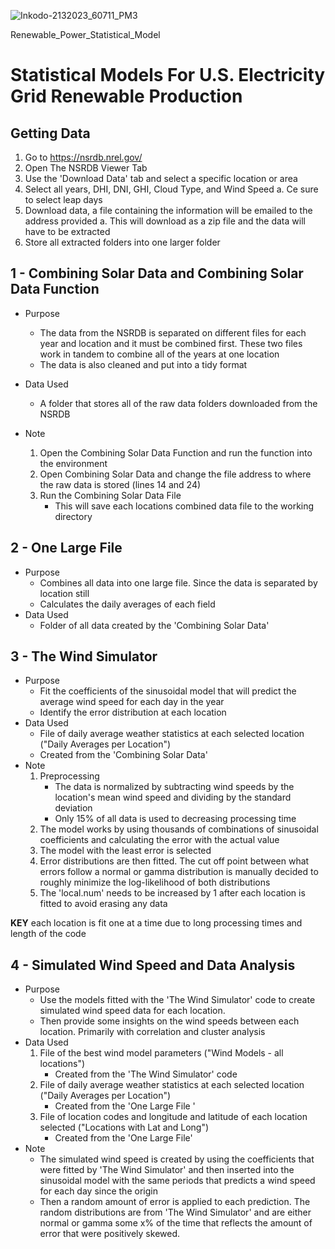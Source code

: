 ![Inkodo-2132023_60711_PM3](https://user-images.githubusercontent.com/93177143/218559533-a89c7d24-2f71-40c0-aabd-7602af3688a9.jpeg)

Renewable_Power_Statistical_Model
# Statistical Models For U.S. Electricity Grid Renewable Production

## Getting Data
1.	Go to https://nsrdb.nrel.gov/
2.	Open The NSRDB Viewer Tab
3.	Use the 'Download Data' tab and select a specific location or area
4.	Select all years, DHI, DNI, GHI, Cloud Type, and Wind Speed
a.	Ce sure to select leap days
5.	Download data, a file containing the information will be emailed to the address provided
a.	This will download as a zip file and the data will have to be extracted 
6.	Store all extracted folders into one larger folder

## 1 - Combining Solar Data and Combining Solar Data Function 

* Purpose 
	- The data from the NSRDB is separated on different files for each year and location and it must be combined first. These two files work in tandem to combine all of the years at one location
	- The data is also cleaned and put into a tidy format

* Data Used
	- A folder that stores all of the raw data folders downloaded from the NSRDB

* Note
	1. Open the Combining Solar Data Function and run the function into the environment
	2. Open Combining Solar Data and change the file address to where the raw data is stored (lines 14 and 24)
	3. Run the Combining Solar Data File
		- This will save each locations combined data file to the working directory

## 2 - One Large File 

* Purpose 
	- Combines all data into one large file. Since the data is separated by location still
	- Calculates the daily averages of each field
* Data Used 
	- Folder of all data created by the 'Combining Solar Data' 

## 3 - The Wind Simulator
	
* Purpose 
	- Fit the coefficients of the sinusoidal model that will predict the average wind speed for each day in the year
	- Identify the error distribution at each location 
* Data Used
	- File of daily average weather statistics at each selected location ("Daily Averages per Location") 
	- Created from the 'Combining Solar Data' 
* Note 
	1. Preprocessing 
		- The data is normalized by subtracting wind speeds by the location's mean wind speed and dividing by the standard deviation
		- Only 15% of all data is used to decreasing processing time
	2. The model works by using thousands of combinations of sinusoidal coefficients and calculating the error with the actual value 
	3. The model with the least error is selected 
	4. Error distributions are then fitted. The cut off point between what errors follow a normal or gamma distribution is manually decided to roughly minimize the log-likelihood of both distributions
	5. The 'local.num' needs to be increased by 1 after each location is fitted to avoid erasing any data

 __KEY__ each location is fit one at a time due to long processing times and length of the code 

## 4 - Simulated Wind Speed and Data Analysis

* Purpose
	- Use the models fitted with the 'The Wind Simulator' code to create simulated wind speed data for each location. 
	- Then provide some insights on the wind speeds between each location. Primarily with correlation and cluster analysis
* Data Used
	1. File of the best wind model parameters ("Wind Models - all locations") 
		- Created from the 'The Wind Simulator' code
	2. File of daily average weather statistics at each selected location ("Daily Averages per Location") 
		- Created from the 'One Large File '
	3. File of location codes and longitude and latitude of each location selected ("Locations with Lat and Long") 
		- Created from the 'One Large File'
* Note 
	- The simulated wind speed is created by using the coefficients that were fitted by 'The Wind Simulator' and then inserted into the sinusoidal model with the same periods that predicts a wind speed for each day since the origin
	- Then a random amount of error is applied to each prediction. The random distributions are from 'The Wind Simulator' and are either normal or gamma some x% of the time that reflects the amount of error that were positively skewed.


